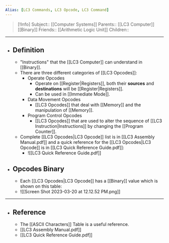 ```yaml
---
Alias: [LC3 Commands, LC3 Opcode, LC3 Command]
---
```

> [!Info]
> Subject:: [[Computer Systems]]
> Parents:: [[LC3 Computer]] [[Binary]]
> Friends:: [[Arithmetic Logic Unit]]
> Children:: 
---
- ## Definition
	- "Instructions" that the [[LC3 Computer]] can understand in [[Binary]].
	- There are three different categories of [[LC3 Opcodes]]:
		- Operate Opcodes
			- Operate on [[Register|Registers]], both their **sources** and **destinations** will be [[Register|Registers]].
			- Can be used in [[Immediate Mode]].
		- Data Movement Opcodes
			- [[LC3 Opcodes]] that deal with [[Memory]] and the manipulation of [[Memory]].
		- Program Control Opcodes
			- [[LC3 Opcodes]] that are used to alter the sequence of [[LC3 Instruction|Instructions]] by changing the [[Program Counter]].
	- Complete [[LC3 Opcodes|LC3 Opcode]] list is in [[LC3 Assembly Manual.pdf]] and a quick reference for the [[LC3 Opcodes|LC3 Opcode]] is in [[LC3 Quick Reference Guide.pdf]]:
		- ![[LC3 Quick Reference Guide.pdf]]
- ## Opcodes Binary
	- Each [[LC3 Opcodes|LC3 Opcode]] has a [[Binary]] value which is shown on this table:
	- ![[Screen Shot 2023-03-20 at 12.12.52 PM.png]]
---
- ## Reference
	- The [[ASCII Characters]] Table is a useful reference.
	- [[LC3 Assembly Manual.pdf]]
	- [[LC3 Quick Reference Guide.pdf]]